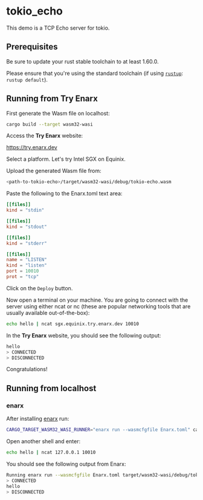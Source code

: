 # tokio_echo

This demo is a TCP Echo server for tokio.

## Prerequisites

Be sure to update your rust stable toolchain to at least 1.60.0.

Please ensure that you're using the standard toolchain (if using [`rustup`](https://rustup.rs/): `rustup default`).

## Running from Try Enarx

First generate the Wasm file on localhost:

```sh
cargo build --target wasm32-wasi 
```

Access the __Try Enarx__ website:

https://try.enarx.dev

Select a platform. Let's try Intel SGX on Equinix.

Upload the generated Wasm file from:

```sh
<path-to-tokio-echo>/target/wasm32-wasi/debug/tokio-echo.wasm 
```

Paste the following to the Enarx.toml text area:

```toml
[[files]]
kind = "stdin"

[[files]]
kind = "stdout"

[[files]]
kind = "stderr"

[[files]]
name = "LISTEN"
kind = "listen"
port = 10010
prot = "tcp"
```

Click on the `Deploy` button. 

Now open a terminal on your machine. You are going to connect with the server using either ncat or nc (these are popular networking tools that are usually available out-of-the-box):

```sh
echo hello | ncat sgx.equinix.try.enarx.dev 10010 
```

In the __Try Enarx__ website, you should see the following output:

```sh
hello
> CONNECTED
> DISCONNECTED
```

Congratulations!

## Running from localhost

### enarx

After installing [enarx](https://enarx.dev/docs/Quickstart) run:

```sh
CARGO_TARGET_WASM32_WASI_RUNNER="enarx run --wasmcfgfile Enarx.toml" cargo run --target wasm32-wasi 
```

Open another shell and enter:

```sh
echo hello | ncat 127.0.0.1 10010 
```

You should see the following output from Enarx:

```sh
Running enarx run --wasmcfgfile Enarx.toml target/wasm32-wasi/debug/tokio-echo.wasm
> CONNECTED
hello
> DISCONNECTED
```

